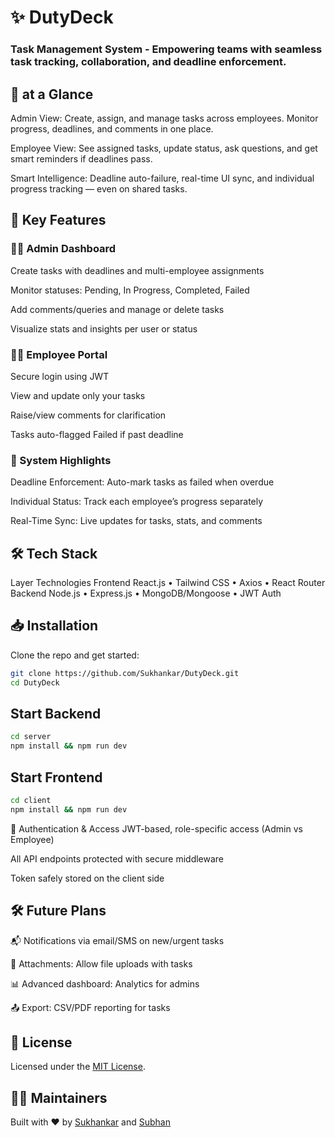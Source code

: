 # ✨ DutyDeck 
### Task Management System - Empowering teams with seamless task tracking, collaboration, and deadline enforcement.

## 🚀 at a Glance
Admin View: Create, assign, and manage tasks across employees. Monitor progress, deadlines, and comments in one place.

Employee View: See assigned tasks, update status, ask questions, and get smart reminders if deadlines pass.

Smart Intelligence: Deadline auto-failure, real-time UI sync, and individual progress tracking — even on shared tasks.

## 📌 Key Features
### 👨‍💼 Admin Dashboard
Create tasks with deadlines and multi-employee assignments

Monitor statuses: Pending, In Progress, Completed, Failed

Add comments/queries and manage or delete tasks

Visualize stats and insights per user or status

### 👷‍♀️ Employee Portal
Secure login using JWT

View and update only your tasks

Raise/view comments for clarification

Tasks auto-flagged Failed if past deadline

### 🧠 System Highlights
Deadline Enforcement: Auto-mark tasks as failed when overdue

Individual Status: Track each employee’s progress separately

Real-Time Sync: Live updates for tasks, stats, and comments

## 🛠️ Tech Stack
Layer	Technologies
Frontend	React.js • Tailwind CSS • Axios • React Router
Backend	Node.js • Express.js • MongoDB/Mongoose • JWT Auth

## 📥 Installation
Clone the repo and get started:
```bash
git clone https://github.com/Sukhankar/DutyDeck.git
cd DutyDeck
```

## Start Backend
```bash
cd server
npm install && npm run dev
```

## Start Frontend
```bash
cd client
npm install && npm run dev
```
🔐 Authentication & Access
JWT-based, role-specific access (Admin vs Employee)

All API endpoints protected with secure middleware

Token safely stored on the client side

## 🛠️ Future Plans
📬 Notifications via email/SMS on new/urgent tasks

📎 Attachments: Allow file uploads with tasks

📊 Advanced dashboard: Analytics for admins

📤 Export: CSV/PDF reporting for tasks

## 📄 License
Licensed under the [MIT License](LICENSE).

## 👨‍💻 Maintainers
Built with ❤️ by [Sukhankar](https://github.com/Sukhankar) and [Subhan](https://github.com/SubhanKhalif)
